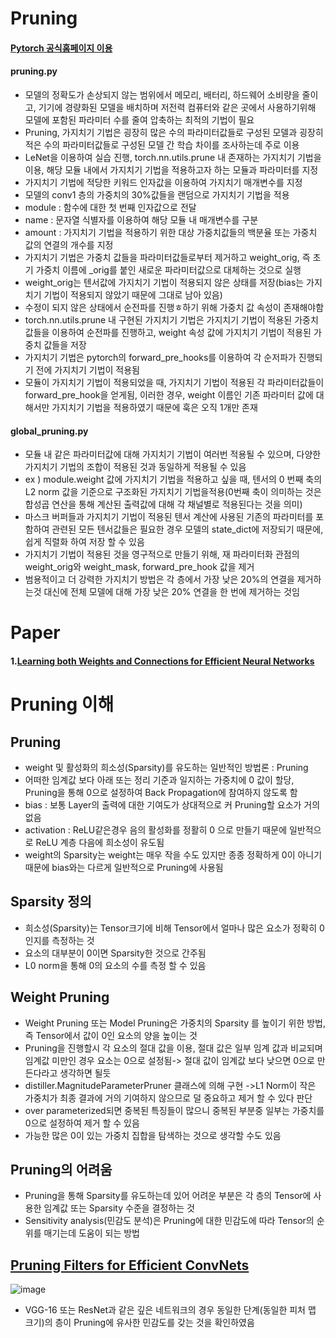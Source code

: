 # Pruning

#### [Pytorch 공식홈페이지 이용](https://tutorials.pytorch.kr/)
#### pruning.py

  * 모델의 정확도가 손상되지 않는 범위에서 메모리, 배터리, 하드웨어 소비량을 줄이고, 기기에 경량화된 모델을 배치하며 저전력 컴퓨터와 같은 곳에서 사용하기위해 모델에 포함된 파라미터 수를 줄여 압축하는 최적의 기법이 필요
  * Pruning, 가지치기 기법은 굉장히 많은 수의 파라미터값들로 구성된 모델과 굉장히 적은 수의 파라미터값들로 구성된 모델 간 학습 차이를 조사하는데 주로 이용
  * LeNet을 이용하여 실습 진행, torch.nn.utils.prune 내 존재하는 가지치기 기법을 이용, 해당 모듈 내에서 가지치기 기법을 적용하고자 하는 모듈과 파라미터를 지정 
  * 가지치기 기법에 적당한 키워드 인자값을 이용하여 가지치기 매개변수를 지정
  * 모델의 conv1 층의 가중치의 30%값들을 랜덤으로 가지치기 기법을 적용
  * module : 함수에 대한 첫 번째 인자값으로 전달
  * name : 문자열 식별자를 이용하여 해당 모듈 내 매개변수를 구분
  * amount : 가지치기 기법을 적용하기 위한 대상 가중치값들의 백분율 또는 가중치 값의 연결의 개수를 지정
  * 가지치기 기법은 가중치 값들을 파라미터값들로부터 제거하고 weight_orig, 즉 초기 가중치 이름에 _orig를 붙인 새로운 파라미터값으로 대체하는 것으로 실행
  * weight_orig는 텐서값에 가지치기 기법이 적용되지 않은 상태를 저장(bias는 가지치기 기법이 적용되지 않았기 때문에 그대로 남아 있음)
  * 수정이 되지 않은 상태에서 순전파를 진행ㅎ하기 위해 가중치 값 속성이 존재해야함
  * torch.nn.utils.prune 내 구현된 가지치기 기법은 가지치기 기법이 적용된 가중치 값들을 이용하여 순전파를 진행하고, weight 속성 값에 가지치기 기법이 적용된 가중치 값들을 저장
  * 가지치기 기법은 pytorch의 forward_pre_hooks를 이용하여 각 순저파가 진행되기 전에 가지치기 기법이 적용됨
  * 모듈이 가지치기 기법이 적용되었을 때, 가지치기 기법이 적용된 각 파라미터값들이 forward_pre_hook을 얻게됨, 이러한 경우, weight 이름인 기존 파라미터 값에 대해서만 가지치기 기법을 적용하였기 때문에 훅은 오직 1개만 존재

#### global_pruning.py

  * 모듈 내 같은 파라미터값에 대해 가지치기 기법이 여러번 적용될 수 있으며, 다양한 가지치기 기법의 조합이 적용된 것과 동일하게 적용될 수 있음 
  * ex ) module.weight 값에 가지치기 기법을 적용하고 싶을 때, 텐서의 0 번째 축의 L2 norm 값을 기준으로 구조화된 가지치기 기법을적용(0번째 축이 의미하는 것은 합성곱 연산을 통해 계산된 출력값에 대해 각 채널별로 적용된다는 것을 의미)
  * 마스크 버퍼들과 가지치기 기법이 적용된 텐서 계산에 사용된 기존의 파라미터를 포함하여 관련된 모든 텐서값들은 필요한 경우 모델의 state_dict에 저장되기 때문에, 쉽게 직렬화 하여 저장 할 수 있음
  * 가지치기 기법이 적용된 것을 영구적으로 만들기 위해, 재 파라미터화 관점의 weight_orig와 weight_mask, forward_pre_hook 값을 제거
  * 범용적이고 더 강력한 가지치기 방법은 각 층에서 가장 낮은 20%의 연결을 제거하는것 대신에 전체 모델에 대해 가장 낮은 20% 연결을 한 번에 제거하는 것임

# Paper
#### 1.[Learning both Weights and Connections for Efficient Neural Networks](https://arxiv.org/abs/1506.02626)  

# Pruning 이해
## Pruning
 * weight 및 활성화의 희소성(Sparsity)를 유도하는 일반적인 방법론 : Pruning
 * 어떠한 임계값 보다 아래 또는 정리 기준과 일지하는 가중치에 0 값이 할당, Pruning을 통해 0으로 설정하여 Back Propagation에 참여하지 않도록 함
 * bias : 보통 Layer의 출력에 대한 기여도가 상대적으로 커 Pruning할 요소가 거의 없음
 * activation : ReLU같은경우 음의 활성화를 정활히 0 으로 만들기 때문에 일반적으로 ReLU 계층 다음에 희소성이 유도됨
 * weight의 Sparsity는 weight는 매우 작을 수도 있지만 종종 정확하게 0이 아니기 때문에 bias와는 다르게 일반적으로 Pruning에 사용됨

## Sparsity 정의
 * 희소성(Sparsity)는 Tensor크기에 비해 Tensor에서 얼마나 많은 요소가 정확히 0인지를 측정하는 것
 * 요소의 대부분이 0이면 Sparsity한 것으로 간주됨 
 * L0 norm을 통해 0의 요소의 수를 측정 할 수 있음 

## Weight Pruning
 * Weight Pruning 또는 Model Pruning은 가중치의 Sparsity 를 높이기 위한 방법, 즉 Tensor에서 값이 0인 요소의 양을 높이는 것
 * Pruning을 진행할시 각 요소의 절대 값을 이용, 절대 값은 일부 임계 값과 비교되며 임계값 미만인 경우 요소는 0으로 설정됨-> 절대 값이 임계값 보다 낮으면 0으로 만든다라고 생각하면 될듯
 * distiller.MagnitudeParameterPruner 클래스에 의해 구현 ->L1 Norm이 작은 가중치가 최종 결과에 거의 기여하지 않으므로 덜 중요하고 제거 할 수 있다 판단
 * over parameterized되면 중복된 특징들이 많으니 중복된 부분중 일부는 가중치를 0으로 설정하여 제거 할 수 있음 
 * 가능한 많은 0이 있는 가중치 집합을 탐색하는 것으로 생각할 수도 있음

## Pruning의 어려움
 * Pruning을 통해 Sparsity를 유도하는데 있어 어려운 부분은 각 층의 Tensor에 사용한 임계값 또는 Sparsity 수준을 결정하는 것
 * Sensitivity analysis(민감도 분석)은 Pruning에 대한 민감도에 따라 Tensor의 순위를 매기는데 도움이 되는 방법

## [Pruning Filters for Efficient ConvNets](https://arxiv.org/abs/1608.08710)

![image](https://user-images.githubusercontent.com/61686244/125252561-7888ca80-e333-11eb-8751-ebd4ba7e5540.png)

 * VGG-16 또는 ResNet과 같은 깊은 네트워크의 경우 동일한 단계(동일한 피처 맵 크기)의 층이 Pruning에 유사한 민감도를 갖는 것을 확인하였음
